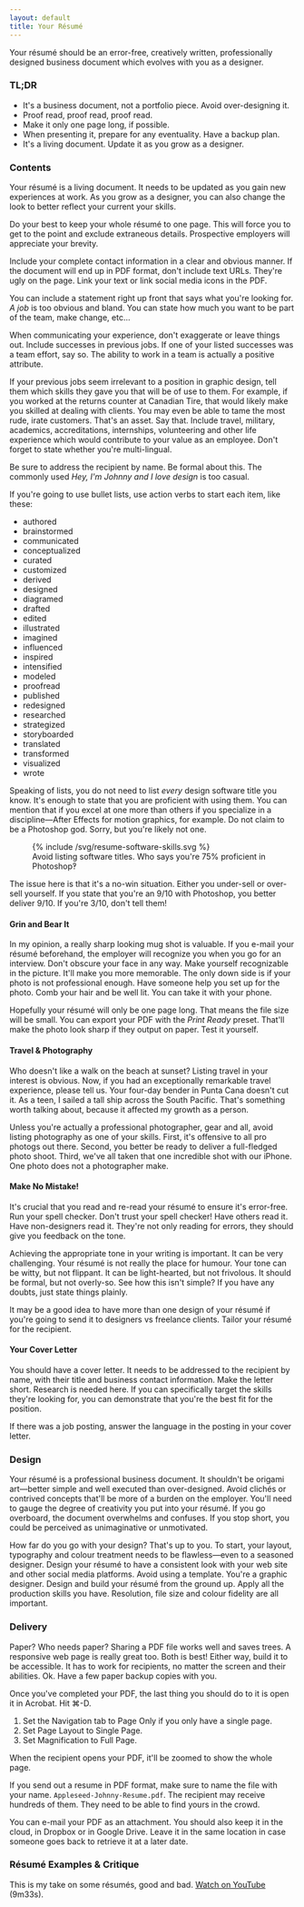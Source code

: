 ```yaml
---
layout: default
title: Your Résumé
---
```


Your résumé should be an error-free, creatively written, professionally designed business document which evolves with you as a designer.

<div class="alertBox">
<h3>TL;DR</h3>
<ul class="hasBullets">
	<li>It's a business document, not a portfolio piece. Avoid over-designing it.</li>
	<li>Proof read, proof read, proof read.</li>
	<li>Make it only one page long, if possible.</li>
	<li>When presenting it, prepare for any eventuality. Have a backup plan.</li>
	<li>It's a living document. Update it as you grow as a designer.</li>
</ul>

</div>

### Contents

Your résumé is a living document. It needs to be updated as you gain new experiences at work. As you grow as a designer, you can also change the look to better reflect your current your skills.

Do your best to keep your whole résumé to one page. This will force you to get to the point and exclude extraneous details. Prospective employers will appreciate your brevity.

Include your complete contact information in a clear and obvious manner. If the document will end up in PDF format, don't include text URLs. They're ugly on the page. Link your text or link social media icons in the PDF.

You can include a statement right up front that says what you're looking for. *A job* is too obvious and bland. You can state how much you want to be part of the team, make change, etc…

When communicating your experience, don't exaggerate or leave things out. Include successes in previous jobs. If one of your listed successes was a team effort, say so. The ability to work in a team is actually a positive attribute.

If your previous jobs seem irrelevant to a position in graphic design, tell them which skills they gave you that will be of use to them. For example, if you worked at the returns counter at Canadian Tire, that would likely make you skilled at dealing with clients. You may even be able to tame the most rude, irate customers. That's an asset. Say that. Include travel, military, academics, accreditations, internships, volunteering and other life experience which would contribute to your value as an employee. Don't forget to state whether you're multi-lingual.

Be sure to address the recipient by name. Be formal about this. The commonly used *Hey, I'm Johnny and I love design* is too casual.

If you're going to use bullet lists, use action verbs to start each item, like these:

<ul class="columns3 none">
	<li>authored</li>
	<li>brainstormed</li>
	<li>communicated</li>
	<li>conceptualized</li>
	<li>curated</li>
	<li>customized</li>
	<li>derived</li>
	<li>designed</li>
	<li>diagramed</li>
	<li>drafted</li>
	<li>edited</li>
	<li>illustrated</li>
	<li>imagined</li>
	<li>influenced</li>
	<li>inspired</li>
	<li>intensified</li>
	<li>modeled</li>
	<li>proofread</li>
	<li>published</li>
	<li>redesigned</li>
	<li>researched</li>
	<li>strategized</li>
	<li>storyboarded</li>
	<li>translated</li>
	<li>transformed</li>
	<li>visualized</li>
	<li>wrote</li>
</ul>

Speaking of lists, you do not need to list *every* design software title you know. It's enough to state that you are proficient with using them. You can mention that if you excel at one more than others if you specialize in a discipline—After Effects for motion graphics, for example. Do not claim to be a Photoshop god. Sorry, but you're likely not one.

  <figure>
    {% include /svg/resume-software-skills.svg %}
  <figcaption>
    Avoid listing software titles. Who says you're 75% proficient in Photoshop‽
  </figcaption>
  </figure>

The issue here is that it's a no-win situation. Either you under-sell or over-sell yourself. If you state that you're an 9/10 with Photoshop, you better deliver 9/10. If you're 3/10, don't tell them!

#### Grin and Bear It

In my opinion, a really sharp looking mug shot is valuable. If you e-mail your résumé beforehand, the employer will recognize you when you go for an interview. Don't obscure your face in any way. Make yourself recognizable in the picture. It'll make you more memorable. The only down side is if your photo is not professional enough. Have someone help you set up for the photo. Comb your hair and be well lit. You can take it with your phone.

Hopefully your résumé will only be one page long. That means the file size will be small. You can export your PDF with the *Print Ready* preset. That'll make the photo look sharp if they output on paper. Test it yourself.

#### Travel & Photography

Who doesn't like a walk on the beach at sunset? Listing travel in your interest is obvious. Now, if you had an exceptionally remarkable travel experience, please tell us. Your four-day bender in Punta Cana doesn't cut it. As a teen, I sailed a tall ship across the South Pacific. That's something worth talking about, because it affected my growth as a person.

Unless you're actually a professional photographer, gear and all, avoid listing photography as one of your skills. First, it's offensive to all pro photogs out there. Second, you better be ready to deliver a full-fledged photo shoot. Third, we've all taken that one incredible shot with our iPhone. One photo does not a photographer make.

#### Make No Mistake!

It's crucial that you read and re-read your résumé to ensure it's error-free. Run your spell checker. Don't trust your spell checker! Have others read it. Have non-designers read it. They're not only reading for errors, they should give you feedback on the tone.

Achieving the appropriate tone in your writing is important. It can be very challenging. Your résumé is not really the place for humour. Your tone can be witty, but not flippant. It can be light-hearted, but not frivolous. It should be formal, but not overly-so. See how this isn't simple? If you have any doubts, just state things plainly.

It may be a good idea to have more than one design of your résumé if you're going to send it to designers vs freelance clients. Tailor your résumé for the recipient.

#### Your Cover Letter

You should have a cover letter. It needs to be addressed to the recipient by name, with their title and business contact information. Make the letter short. Research is needed here. If you can specifically target the skills they're looking for, you can demonstrate that you're the best fit for the position.

If there was a job posting, answer the language in the posting in your cover letter.

### Design

Your résumé is a professional business document. It shouldn't be origami art—better simple and well executed than over-designed. Avoid clichés or contrived concepts that'll be more of a burden on the employer. You'll need to gauge the degree of creativity you put into your résumé. If you go overboard, the document overwhelms and confuses. If you stop short, you could be perceived as unimaginative or unmotivated.

How far do you go with your design? That's up to you. To start, your layout, typography and colour treatment needs to be flawless—even to a seasoned designer. Design your résumé to have a consistent look with your web site and other social media platforms. 
Avoid using a template. You're a graphic designer. Design and build your résumé from the ground up. Apply all the production skills you have. Resolution, file size and colour fidelity are all important.

### Delivery

Paper? Who needs paper? Sharing a PDF file works well and saves trees. A responsive web page is really great too. Both is best! Either way, build it to be accessible. It has to work for recipients, no matter the screen and their abilities. Ok. Have a few paper backup copies with you.

Once you've completed your PDF, the last thing you should do to it is open it in Acrobat. Hit ⌘-D.

<ol>
	<li>Set the Navigation tab to Page Only if you only have a single page.</li>
	<li>Set Page Layout to Single Page.</li>
	<li>Set Magnification to Full Page.</li>
</ol>

When the recipient opens your PDF, it'll be zoomed to show the whole page.

If you send out a resume in PDF format, make sure to name the file with your name. `Appleseed-Johnny-Resume.pdf`. The recipient may receive hundreds of them. They need to be able to find yours in the crowd.

You can e-mail your PDF as an attachment. You should also keep it in the cloud, in Dropbox or in Google Drive. Leave it in the same location in case someone goes back to retrieve it at a later date.

### Résumé Examples & Critique

This is my take on some résumés, good and bad. <a href="https://youtu.be/l3SZOFOlqKo" title="Watch on YouTube" target="_blank" class="bold">Watch on YouTube</a> (9m33s).